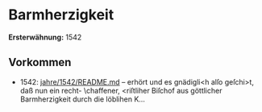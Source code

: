 # Barmherzigkeit

**Ersterwähnung:** 1542

## Vorkommen
- 1542: [jahre/1542/README.md](../jahre/1542/README.md) – erhört und es gnädigli<h alſo geſchi>t, daß nun ein recht-
\chaffener, <riſtliher Biſchof aus göttlicher Barmherzigkeit
durch die löblihen K...
